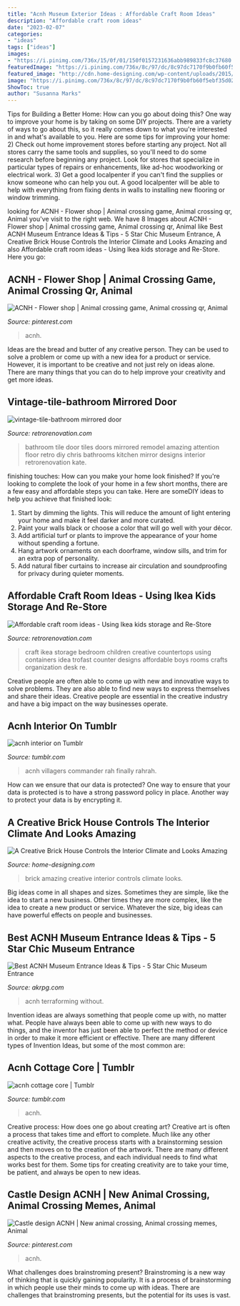 ```yaml
---
title: "Acnh Museum Exterior Ideas : Affordable Craft Room Ideas"
description: "Affordable craft room ideas"
date: "2023-02-07"
categories:
- "ideas"
tags: ["ideas"]
images:
- "https://i.pinimg.com/736x/15/0f/01/150f0157231636abb989833fc8c37680.jpg"
featuredImage: "https://i.pinimg.com/736x/8c/97/dc/8c97dc7170f9b0fb60f5ebf35d02f32d.jpg"
featured_image: "http://cdn.home-designing.com/wp-content/uploads/2015/03/red-brick.jpg"
image: "https://i.pinimg.com/736x/8c/97/dc/8c97dc7170f9b0fb60f5ebf35d02f32d.jpg"
ShowToc: true
author: "Susanna Marks"
---
```



Tips for Building a Better Home: How can you go about doing this?
One way to improve your home is by taking on some DIY projects. There are a variety of ways to go about this, so it really comes down to what you're interested in and what's available to you. Here are some tips for improving your home: 
2) Check out home improvement stores before starting any project. Not all stores carry the same tools and supplies, so you'll need to do some research before beginning any project. Look for stores that specialize in particular types of repairs or enhancements, like ad-hoc woodworking or electrical work. 
3) Get a good localpenter if you can't find the supplies or know someone who can help you out. A good localpenter will be able to help with everything from fixing dents in walls to installing new flooring or window trimming.

	

		
looking for ACNH - Flower shop | Animal crossing game, Animal crossing qr, Animal you've visit to the right web. We have 8 Images about ACNH - Flower shop | Animal crossing game, Animal crossing qr, Animal like Best ACNH Museum Entrance Ideas &amp; Tips - 5 Star Chic Museum Entrance, A Creative Brick House Controls the Interior Climate and Looks Amazing and also Affordable craft room ideas - Using Ikea kids storage and Re-Store. Here you go:
		
    
## ACNH - Flower Shop | Animal Crossing Game, Animal Crossing Qr, Animal

<img loading=lazy src="https://i.pinimg.com/736x/15/0f/01/150f0157231636abb989833fc8c37680.jpg" onerror="this.onerror=null;this.src='https://tse4.mm.bing.net/th?id=OIP.QwMgmSIgTcOymQDhGEr1gAHaEK&amp;pid=15.1';" alt="ACNH - Flower shop | Animal crossing game, Animal crossing qr, Animal">

_Source: pinterest.com_

>acnh. 

	

Ideas are the bread and butter of any creative person. They can be used to solve a problem or come up with a new idea for a product or service. However, it is important to be creative and not just rely on ideas alone. There are many things that you can do to help improve your creativity and get more ideas.

    
## Vintage-tile-bathroom Mirrored Door

<img loading=lazy src="https://retrorenovation.com/wp-content/uploads/2012/09/vintage-tile-bathroom.jpg" onerror="this.onerror=null;this.src='https://tse4.mm.bing.net/th?id=OIP.msao5OYDg-on-i6E4WfTFAHaJ4&amp;pid=15.1';" alt="vintage-tile-bathroom mirrored door">

_Source: retrorenovation.com_

>bathroom tile door tiles doors mirrored remodel amazing attention floor retro diy chris bathrooms kitchen mirror designs interior retrorenovation kate. 

	

finishing touches: How can you make your home look finished?
If you're looking to complete the look of your home in a few short months, there are a few easy and affordable steps you can take. Here are someDIY ideas to help you achieve that finished look: 
1. Start by dimming the lights. This will reduce the amount of light entering your home and make it feel darker and more curated. 
2. Paint your walls black or choose a color that will go well with your décor. 
3. Add artificial turf or plants to improve the appearance of your home without spending a fortune. 
4. Hang artwork ornaments on each doorframe, window sills, and trim for an extra pop of personality. 
5. Add natural fiber curtains to increase air circulation and soundproofing for privacy during quieter moments.

    
## Affordable Craft Room Ideas - Using Ikea Kids Storage And Re-Store

<img loading=lazy src="https://retrorenovation.com/wp-content/uploads/2012/06/craft-room-1.jpg" onerror="this.onerror=null;this.src='https://tse1.mm.bing.net/th?id=OIP.PkB4D3q5kVtE9NpBuzzfOgHaFj&amp;pid=15.1';" alt="Affordable craft room ideas - Using Ikea kids storage and Re-Store">

_Source: retrorenovation.com_

>craft ikea storage bedroom children creative countertops using containers idea trofast counter designs affordable boys rooms crafts organization desk re. 

	

Creative people are often able to come up with new and innovative ways to solve problems. They are also able to find new ways to express themselves and share their ideas. Creative people are essential in the creative industry and have a big impact on the way businesses operate.

    
## Acnh Interior On Tumblr

<img loading=lazy src="https://66.media.tumblr.com/b5a3543bcab1d6b07598fc1574de1238/c5c1cbc7b5588664-b0/s540x810/2d4276204f2ea6cef473c1afd14cf338579abd89.jpg" onerror="this.onerror=null;this.src='https://tse3.mm.bing.net/th?id=OIP.LIDt6l9cpVR1d8H-sPbdDQHaEK&amp;pid=15.1';" alt="acnh interior on Tumblr">

_Source: tumblr.com_

>acnh villagers commander rah finally rahrah. 

	

How can we ensure that our data is protected?
One way to ensure that your data is protected is to have a strong password policy in place. Another way to protect your data is by encrypting it.

    
## A Creative Brick House Controls The Interior Climate And Looks Amazing

<img loading=lazy src="http://cdn.home-designing.com/wp-content/uploads/2015/03/red-brick.jpg" onerror="this.onerror=null;this.src='https://tse2.mm.bing.net/th?id=OIP.rBmaTm-P74mIBjCz4PcRUwHaLI&amp;pid=15.1';" alt="A Creative Brick House Controls the Interior Climate and Looks Amazing">

_Source: home-designing.com_

>brick amazing creative interior controls climate looks. 

	

Big ideas come in all shapes and sizes. Sometimes they are simple, like the idea to start a new business. Other times they are more complex, like the idea to create a new product or service. Whatever the size, big ideas can have powerful effects on people and businesses.

    
## Best ACNH Museum Entrance Ideas &amp; Tips - 5 Star Chic Museum Entrance

<img loading=lazy src="https://www.akrpg.com/upload/20201113/6374086289458711769945091.png" onerror="this.onerror=null;this.src='https://tse4.mm.bing.net/th?id=OIP.2tlVNpx62D6Hs7rnGyYB4QHaEU&amp;pid=15.1';" alt="Best ACNH Museum Entrance Ideas &amp; Tips - 5 Star Chic Museum Entrance">

_Source: akrpg.com_

>acnh terraforming without. 

	

Invention ideas are always something that people come up with, no matter what. People have always been able to come up with new ways to do things, and the inventor has just been able to perfect the method or device in order to make it more efficient or effective. There are many different types of Invention Ideas, but some of the most common are:

    
## Acnh Cottage Core | Tumblr

<img loading=lazy src="https://64.media.tumblr.com/1a841ee9dfffaabbb4c410d79aa8453f/c4332b9cae5db558-a5/s500x750/0897bd3d343ec3616c75d0069e9c4ca6cb35d24a.jpg" onerror="this.onerror=null;this.src='https://tse4.mm.bing.net/th?id=OIP.t8NfRvTIYIfMcQ56Rs-XbwHaEJ&amp;pid=15.1';" alt="acnh cottage core | Tumblr">

_Source: tumblr.com_

>acnh. 

	

Creative process: How does one go about creating art?
Creative art is often a process that takes time and effort to complete. Much like any other creative activity, the creative process starts with a brainstorming session and then moves on to the creation of the artwork. There are many different aspects to the creative process, and each individual needs to find what works best for them. Some tips for creating creativity are to take your time, be patient, and always be open to new ideas.

    
## Castle Design ACNH | New Animal Crossing, Animal Crossing Memes, Animal

<img loading=lazy src="https://i.pinimg.com/736x/8c/97/dc/8c97dc7170f9b0fb60f5ebf35d02f32d.jpg" onerror="this.onerror=null;this.src='https://tse2.mm.bing.net/th?id=OIP.a0zjZ4_i4rRmaZ0v_-RdLQHaEK&amp;pid=15.1';" alt="Castle design ACNH | New animal crossing, Animal crossing memes, Animal">

_Source: pinterest.com_

>acnh. 

	

What challenges does brainstroming present?
Brainstroming is a new way of thinking that is quickly gaining popularity. It is a process of brainstorming in which people use their minds to come up with ideas. There are challenges that brainstroming presents, but the potential for its uses is vast.

